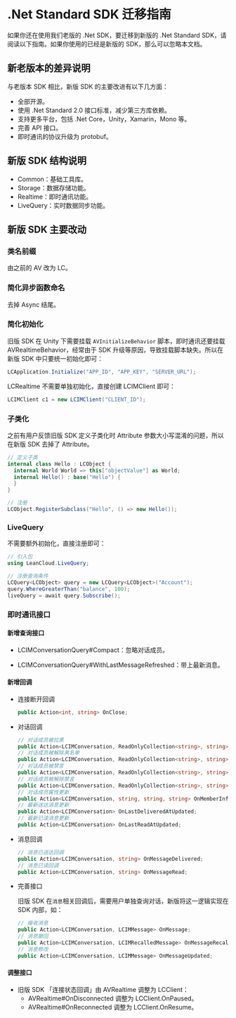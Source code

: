 # .Net Standard SDK 迁移指南

如果你还在使用我们老版的 .Net SDK，要迁移到新版的 .Net Standard SDK，请阅读以下指南。如果你使用的已经是新版的 SDK，那么可以忽略本文档。

## 新老版本的差异说明

与老版本 SDK 相比，新版 SDK 的主要改进有以下几方面：

- 全部开源。
- 使用 .Net Standard 2.0 接口标准，减少第三方库依赖。
- 支持更多平台，包括 .Net Core，Unity，Xamarin，Mono 等。
- 完善 API 接口。
- 即时通讯的协议升级为 protobuf。

## 新版 SDK 结构说明

- Common：基础工具库。
- Storage：数据存储功能。
- Realtime：即时通讯功能。
- LiveQuery：实时数据同步功能。

## 新版 SDK 主要改动

### 类名前缀

由之前的 AV 改为 LC。

### 简化异步函数命名

去掉 Async 结尾。

### 简化初始化

旧版 SDK 在 Unity 下需要挂载 `AVInitializeBehavior` 脚本，即时通讯还要挂载 AVRealtimeBehavior，经常由于 SDK 升级等原因，导致挂载脚本缺失。所以在新版 SDK 中只要统一初始化即可：

```csharp
LCApplication.Initialize("APP_ID", "APP_KEY", "SERVER_URL");
```

LCRealtime 不需要单独初始化，直接创建 LCIMClient 即可：

```csharp
LCIMClient c1 = new LCIMClient("CLIENT_ID");
```

### 子类化

之前有用户反馈旧版 SDK 定义子类化时 Attribute 参数大小写混淆的问题，所以在新版 SDK 去掉了 Attribute。

```csharp
// 定义子类
internal class Hello : LCObject {
  internal World World => this["objectValue"] as World;
  internal Hello() : base("Hello") {
  }
}

// 注册
LCObject.RegisterSubclass("Hello", () => new Hello());
```

### LiveQuery

不需要额外初始化，直接注册即可：

```csharp
// 引入包
using LeanCloud.LiveQuery;

// 注册查询条件
LCQuery<LCObject> query = new LCQuery<LCObject>("Account");
query.WhereGreaterThan("balance", 100);
liveQuery = await query.Subscribe();
```

### 即时通讯接口

#### 新增查询接口

- LCIMConversationQuery#Compact：忽略对话成员。

- LCIMConversationQuery#WithLastMessageRefreshed：带上最新消息。

#### 新增回调

- 连接断开回调

  ```csharp
  public Action<int, string> OnClose;
  ```

- 对话回调

  ```csharp
  // 对话成员被拉黑
  public Action<LCIMConversation, ReadOnlyCollection<string>, string> OnMembersBlocked;
  // 对话成员被解除黑名单
  public Action<LCIMConversation, ReadOnlyCollection<string>, string> OnMembersUnblocked;
  // 对话成员被禁言
  public Action<LCIMConversation, ReadOnlyCollection<string>, string> OnMembersMuted;
  // 对话成员被解除禁言
  public Action<LCIMConversation, ReadOnlyCollection<string>, string> OnMembersUnmuted;
  // 对话成员属性更新
  public Action<LCIMConversation, string, string, string> OnMemberInfoUpdated;
  // 最新送达消息更新
  public Action<LCIMConversation> OnLastDeliveredAtUpdated;
  // 最新已读消息更新
  public Action<LCIMConversation> OnLastReadAtUpdated;
  ```

- 消息回调

  ```csharp
  // 消息已送达回调
  public Action<LCIMConversation, string> OnMessageDelivered;
  // 消息已读回调
  public Action<LCIMConversation, string> OnMessageRead;
  ```

- 完善接口

  旧版 SDK 在`消息`相关回调后，需要用户单独查询对话，新版将这一逻辑实现在 SDK 内部，如：

  ```csharp
  // 接收消息
  public Action<LCIMConversation, LCIMMessage> OnMessage;
  // 消息撤回
  public Action<LCIMConversation, LCIMRecalledMessage> OnMessageRecalled;
  // 消息修改
  public Action<LCIMConversation, LCIMMessage> OnMessageUpdated;
  ```

#### 调整接口

- 旧版 SDK 「连接状态回调」由 AVRealtime 调整为 LCClient：
  - AVRealtime#OnDisconnected 调整为 LCClient.OnPaused。
  - AVRealtime#OnReconnected 调整为 LCClient.OnResume。

